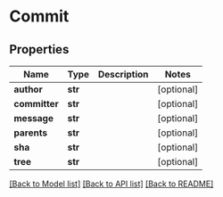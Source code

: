 # Commit

## Properties
Name | Type | Description | Notes
------------ | ------------- | ------------- | -------------
**author** | **str** |  | [optional] 
**committer** | **str** |  | [optional] 
**message** | **str** |  | [optional] 
**parents** | **str** |  | [optional] 
**sha** | **str** |  | [optional] 
**tree** | **str** |  | [optional] 

[[Back to Model list]](../README.md#documentation-for-models) [[Back to API list]](../README.md#documentation-for-api-endpoints) [[Back to README]](../README.md)

